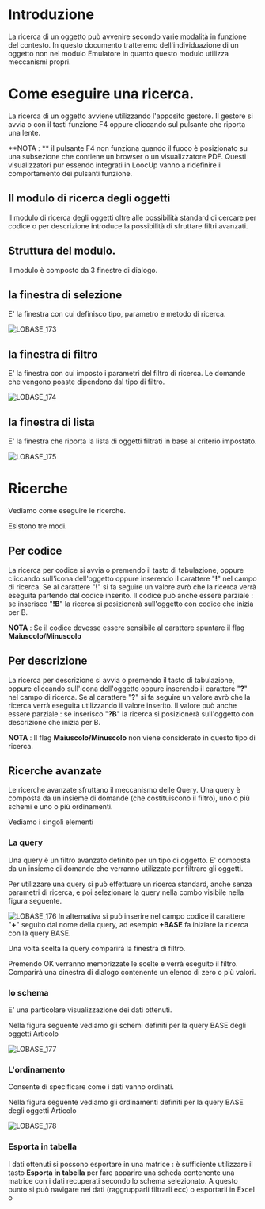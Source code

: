 # Introduzione
La ricerca di un oggetto può avvenire secondo varie modalità in funzione del contesto.
In questo documento tratteremo dell'individuazione di un oggetto non nel modulo Emulatore in quanto questo modulo utilizza meccanismi propri.

# Come eseguire una ricerca.
La ricerca di un oggetto avviene utilizzando l'apposito gestore. Il gestore si avvia o con il tasti funzione F4 oppure cliccando sul pulsante che riporta una lente.

**NOTA : ** il pulsante F4 non funziona quando il fuoco è posizionato su una subsezione che contiene un browser o un visualizzatore PDF. Questi visualizzatori pur essendo integrati in LoocUp vanno a ridefinire il comportamento dei pulsanti funzione.

## Il modulo di ricerca degli oggetti
Il modulo di ricerca degli oggetti oltre alle possibilità standard di cercare per codice o per descrizione introduce la possibilità di sfruttare filtri avanzati.

## Struttura del modulo.
Il modulo è composto da 3 finestre di dialogo.

## la finestra di selezione
E' la finestra con cui definisco tipo, parametro e metodo di ricerca.

![LOBASE_173](http://localhost:3000/immagini/MBDOC_OPE-LOCOGG/LOBASE_173.png)
## la finestra di filtro
E' la finestra con cui imposto i parametri del filtro di ricerca.
Le domande che vengono poaste dipendono dal tipo di filtro.

![LOBASE_174](http://localhost:3000/immagini/MBDOC_OPE-LOCOGG/LOBASE_174.png)
## la finestra di lista
E' la finestra che riporta la lista di oggetti filtrati in base al criterio impostato.

![LOBASE_175](http://localhost:3000/immagini/MBDOC_OPE-LOCOGG/LOBASE_175.png)
# Ricerche
Vediamo come eseguire le ricerche.

Esistono tre modi.

## Per codice
La ricerca per codice si avvia o premendo il tasto di tabulazione, oppure cliccando sull'icona dell'oggetto oppure inserendo il carattere "**!**" nel campo di ricerca.
Se al carattere "**!**" si fa seguire un valore avrò che la ricerca verrà eseguita partendo dal codice inserito. Il codice può anche essere parziale :  se inserisco "**!B**" la ricerca si posizionerà sull'oggetto con codice che inizia per B.

**NOTA** :  Se il codice dovesse essere sensibile al carattere spuntare il flag **Maiuscolo/Minuscolo**

## Per descrizione
La ricerca per descrizione si avvia o premendo il tasto di tabulazione, oppure cliccando sull'icona dell'oggetto oppure inserendo il carattere "**?**" nel campo di ricerca.
Se al carattere "**?**" si fa seguire un valore avrò che la ricerca verrà eseguita utilizzando il valore inserito. Il valore può anche essere parziale :  se inserisco "**?B**" la ricerca si posizionerà sull'oggetto con descrizione che inizia per B.

**NOTA** :  Il flag **Maiuscolo/Minuscolo** non viene considerato in questo tipo di ricerca.

## Ricerche avanzate
Le ricerche avanzate sfruttano il meccanismo delle Query.
Una query è composta da un insieme di domande (che costituiscono il filtro), uno o più schemi  e uno o più ordinamenti.

Vediamo i singoli elementi

### La query
Una query è un filtro avanzato definito per un tipo di oggetto.
E' composta da un insieme di domande che verranno utilizzate per filtrare gli oggetti.

Per utilizzare una query si può effettuare un ricerca standard, anche senza parametri di ricerca, e poi selezionare la query nella combo visibile nella figura seguente.

![LOBASE_176](http://localhost:3000/immagini/MBDOC_OPE-LOCOGG/LOBASE_176.png)
In alternativa si può inserire nel campo codice il carattere "**+**" seguito dal nome della query, ad esempio **+BASE** fa iniziare la ricerca con la query BASE.

Una volta scelta la query comparirà la finestra di filtro.

Premendo OK verranno memorizzate le scelte e verrà eseguito il filtro.
Comparirà una dinestra di dialogo contenente un elenco di zero o più valori.

### lo schema
E' una particolare visualizzazione dei dati ottenuti.

Nella figura seguente vediamo gli schemi definiti per la query BASE degli oggetti Articolo

![LOBASE_177](http://localhost:3000/immagini/MBDOC_OPE-LOCOGG/LOBASE_177.png)
### L'ordinamento
Consente di specificare come i dati vanno ordinati.

Nella figura seguente vediamo gli ordinamenti  definiti per la query BASE degli oggetti Articolo

![LOBASE_178](http://localhost:3000/immagini/MBDOC_OPE-LOCOGG/LOBASE_178.png)
### Esporta in tabella
I dati ottenuti si possono esportare in una matrice :  è sufficiente utilizzare il tasto **Esporta in tabella** per fare apparire una scheda contenente una matrice con i dati recuperati secondo lo schema selezionato.
A questo punto si può navigare nei dati (raggrupparli filtrarli ecc) o  esportarli in Excel o
